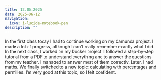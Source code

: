 ```yaml
---
title: 12.06.2025
date: 2025-06-12
navigation:
  icon: i-lucide-notebook-pen
description: ""
---
```


In the first class today I had to continue working on my Camunda project. I made a lot of progress, although I can’t really remember exactly what I did. In the next class, I worked on my Docker project. I followed a step-by-step tutorial from a PDF to understand everything and to answer the questions from my teacher. I managed to answer most of them correctly. Later, I had maths. We finally switched to a new topic: calculating with percentages and permilles. I’m very good at this topic, so I felt confident.

